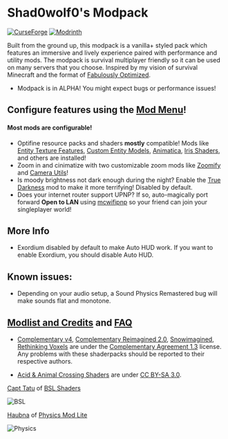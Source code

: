 # Shad0wolf0's Modpack
[![CurseForge](https://cf.way2muchnoise.eu/full_shad0wolf0s-modpack_downloads%20on%20CurseForge.svg?badge_style=for_the_badge)](https://beta.curseforge.com/minecraft/modpacks/shad0wolf0s-modpack)
[![Modrinth](https://img.shields.io/modrinth/dt/shad0wolf0s-modpack?color=4&label=Download%20from%20Modrinth&style=for-the-badge)](https://modrinth.com/modpack/shad0wolf0s-modpack)

Built from the ground up, this modpack is a vanilla+ styled pack which features an immersive and lively experience paired with performance and utility  mods. The modpack is survival multiplayer friendly so it can be used on many servers that you choose. Inspired by my vision of survival Minecraft and the format of [Fabulously Optimized](https://modrinth.com/modpack/fabulously-optimized).

- Modpack is in ALPHA! You might expect bugs or performance issues!

## Configure features using the [Mod Menu](https://modrinth.com/mod/modmenu)!
#### Most mods are configurable!
- Optifine resource packs and shaders **mostly** compatible! Mods like [Entity Texture Features](https://modrinth.com/mod/entitytexturefeatures), [Custom Entity Models](https://modrinth.com/mod/cem), [Animatica](https://modrinth.com/mod/animatica), [Iris Shaders](https://modrinth.com/mod/iris), and others are installed!
- Zoom in and cinimatize with two customizable zoom mods like [Zoomify](https://modrinth.com/mod/zoomify) and [Camera Utils](https://modrinth.com/mod/camera-utils)!
- Is moody brightness not dark enough during the night? Enable the [True Darkness](https://modrinth.com/mod/true-darkness) mod to make it more terrifying! Disabled by default.
- Does your internet router support UPNP? If so, auto-magically port forward **Open to LAN** using [mcwifipnp](https://modrinth.com/mod/mcwifipnp) so your friend can join your singleplayer world!

## More Info
- Exordium disabled by default to make Auto HUD work. If you want to enable Exordium, you should disable Auto HUD.

## Known issues:
- Depending on your audio setup, a Sound Physics Remastered bug will make sounds flat and monotone.

## [Modlist and Credits](https://github.com/Shad0wolf0/Shad0wolf0s-Modpack/wiki) and [FAQ](https://github.com/Shad0wolf0/Shad0wolf0s-Modpack/blob/main/faq.md)
- [Complementary v4](https://modrinth.com/shader/complementary-shaders-v4), [Complementary Reimagined 2.0](https://modrinth.com/shader/complementary-reimagined), [Snowimagined](https://modrinth.com/shader/snowimagined), [Rethinking Voxels](https://modrinth.com/shader/rethinking-voxels) are under the [Complementary Agreement 1.3](https://github.com/ComplementaryDevelopment/ComplementaryShadersV4/blob/main/License.txt) license. Any problems with these shaderpacks should be reported to their respective authors.

- [Acid & Animal Crossing Shaders](https://shaders.fandom.com/wiki/Acid_Shaders) are under [CC BY-SA 3.0](https://creativecommons.org/licenses/by-sa/3.0/).

[Capt Tatu](https://bitslablab.com) of [BSL Shaders](https://modrinth.com/shader/bsl-shaders)

![BSL](https://cdn-raw.modrinth.com/data/aUvCh0I8/images/5c34ddae6001fa432ff329ea5b4ab6300c638c7e.png)

[Haubna](https://minecraftphysicsmod.com/) of [Physics Mod Lite](https://modrinth.com/mod/physicsmod)

![Physics](https://cdn-raw.modrinth.com/data/aUvCh0I8/images/d097519d827d1281386bee91a409b2c86a430d1e.png)
